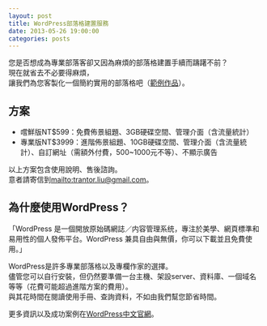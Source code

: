 ```yaml
---
layout: post
title: WordPress部落格建置服務
date: 2013-05-26 19:00:00
categories: posts
---
```


您是否想成為專業部落客卻又因為麻煩的部落格建置手續而躊躇不前？  
現在就省去不必要得麻煩，  
讓我們為您客製化一個簡約實用的部落格吧（[範例作品](http://trantorliu.wordpress.com/)）。  

## 方案

* 嚐鮮版NT$599：免費佈景組題、3GB硬碟空間、管理介面（含流量統計）
* 專業版NT$3999：進階佈景組題、10GB硬碟空間、管理介面（含流量統計）、自訂網址（需額外付費，500~1000元不等）、不顯示廣告

以上方案包含使用說明、售後諮詢。  
意者請寄信到<mailto:trantor.liu@gmail.com>。

## 為什麼使用WordPress？

「WordPress 是一個開放原始碼網誌／内容管理系统，專注於美學、網頁標準和易用性的個人發佈平台。WordPress 兼具自由與無價，你可以下載並且免費使用。」

WordPress是許多專業部落格以及專欄作家的選擇。  
儘管您可以自行安裝，但仍然要準備一台主機、架設server、資料庫、一個域名等等（花費可能超過進階方案的費用）。  
與其花時間在閱讀使用手冊、查詢資料，不如由我們幫您節省時間。  

更多資訊以及成功案例在[WordPress中文官網](http://tw.wordpress.org/)。
